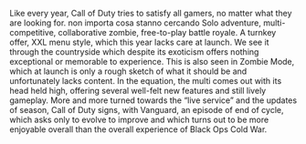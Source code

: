 Like every year, 
Call of Duty tries to satisfy all gamers, 
no matter what they are looking for. 
non importa cosa stanno cercando
Solo adventure, multi-competitive, collaborative zombie, free-to-play battle royale. 
A turnkey offer, XXL menu style, which this year lacks care at launch. 
We see it through the countryside which despite its exoticism offers nothing exceptional or memorable to experience. 
This is also seen in Zombie Mode, 
which at launch is only a rough sketch of what it should be and unfortunately lacks content. 
In the equation, 
the multi comes out with its head held high, offering several well-felt new features and still lively gameplay. 
More and more turned towards the “live service” and the updates of season, 
Call of Duty signs, with Vanguard, an episode of end of cycle, 
which asks only to evolve to improve and which turns out to be more enjoyable overall than the overall experience of Black Ops Cold War.